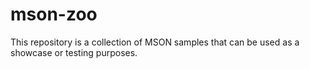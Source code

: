 # mson-zoo

This repository is a collection of MSON samples that can be used as a showcase or testing purposes.